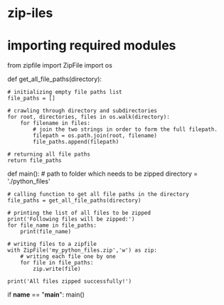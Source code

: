 # zip-iles
# importing required modules 
from zipfile import ZipFile 
import os 

def get_all_file_paths(directory): 

	# initializing empty file paths list 
	file_paths = [] 

	# crawling through directory and subdirectories 
	for root, directories, files in os.walk(directory): 
		for filename in files: 
			# join the two strings in order to form the full filepath. 
			filepath = os.path.join(root, filename) 
			file_paths.append(filepath) 

	# returning all file paths 
	return file_paths		 

def main(): 
	# path to folder which needs to be zipped 
	directory = './python_files'

	# calling function to get all file paths in the directory 
	file_paths = get_all_file_paths(directory) 

	# printing the list of all files to be zipped 
	print('Following files will be zipped:') 
	for file_name in file_paths: 
		print(file_name) 

	# writing files to a zipfile 
	with ZipFile('my_python_files.zip','w') as zip: 
		# writing each file one by one 
		for file in file_paths: 
			zip.write(file) 

	print('All files zipped successfully!')		 


if __name__ == "__main__": 
	main() 
